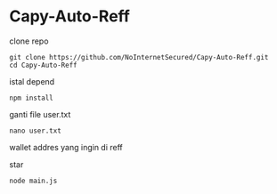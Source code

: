 # Capy-Auto-Reff

clone repo
```
git clone https://github.com/NoInternetSecured/Capy-Auto-Reff.git
cd Capy-Auto-Reff
```

istal depend

```
npm install
```

ganti file user.txt

```
nano user.txt
```

wallet addres yang ingin di reff

star 

```
node main.js
```
